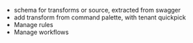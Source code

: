 - schema for transforms or source, extracted from swagger
- add transform from command palette, with tenant quickpick
- Manage rules
- Manage workflows